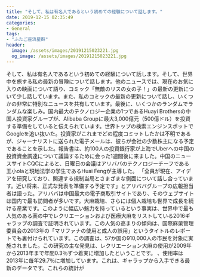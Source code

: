```yaml
---
title: "そして、私は有名人であるという初めての経験について話します。"
date: 2019-12-15 02:35:49
categories:
- General
tags:
- "ふたご座流星群"
header:
  image: /assets/images/20191215023221.jpg
  og_image: /assets/images/20191215023221.jpg
---
```


そして、私は有名人であるという初めての経験について話します。そして、世界中を旅する私の最新の冒険について話します。他のニュースでは、現在のお気に入りの映画について語り、コミック「無敵のリスの女の子！」の最新の更新について少し話しています。また、私のコミックの最新の更新について話し、いくつかの非常に特別なニュースを共有しています。最後に、いくつかのランダムでランダムな楽しみ。国内最大のテクノロジー企業の1つであるHuayi Brothersの中国人投資家グループが、Alibaba Groupに最大3,000億元（500億ドル）を投資する準備をしていると伝えられています。世界トップの検索エンジンスポットでGoogleを追い抜いた。投資家がこれまでどの程度コミットしたかは不明であるが、ジャーナリストに送られた電子メールは、彼らが会社の少数株主になる予定であることを示した。報告書は、約100人の投資銀行家が上海でUberへの中国の投資資金調達について議論するために会った1週間後に来ました。中国のニュースサイトCQCによると、日曜日の会議はアリババのテクノロジーチーフである王小olaと現地法学の学生であるHuai Fengが主導した。 「全員が現在、アイデアを研究しており、関連する規制当局とさまざまな側面について話し合っています。近い将来、正式な発表を準備する予定です」とアリババグループの広報担当者は語った。アリババは中国最大の電子商取引サイトであり、そのウェブサイトは国内で最も訪問者が多いです。大麻栽培、さらには個人栽培も世界で成長を続ける産業です。このように幅広い魅力を持っているという事実は、世界中で最も人気のある薬の中でレクリエーションおよび医療大麻をリストしている2016ギャラップの調査で証明されています。この人気の高まりの傾向は、国際麻薬管理委員会の2013年の「マリファナの使用と成人の誤用」というタイトルのレポートでも裏付けられています。この調査は、57か国の910,000人の市民を対象に実施されました。この研究の主な発見は、レクリエーション大麻の使用が2009年から2013年まで年間0.3％ずつ着実に増加したということです。 、使用率は2013年に毎年29.7％に増加しています。これは、ギャラップから入手できる最新のデータです。これらの統計が
